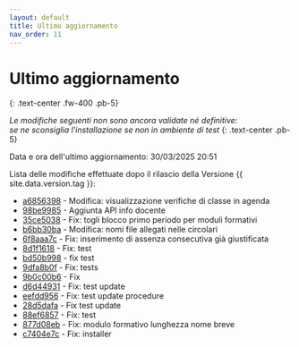 ```yaml
---
layout: default
title: Ultimo aggiornamento
nav_order: 11
---
```


# Ultimo aggiornamento
{: .text-center .fw-400 .pb-5}

_Le modifiche seguenti non sono ancora validate né definitive:<br>se ne sconsiglia l'installazione se non in ambiente di test_
{: .text-center .pb-5}

Data e ora dell'ultimo aggiornamento: 30/03/2025 20:51

Lista delle modifiche effettuate dopo il rilascio della Versione {{ site.data.version.tag }}:

- [a6856398](http://github.com/iisgiua/giuaschool/commit/a685639899041c7fad7406efe693b9f25e52b0d0) - Modifica: visualizzazione verifiche di classe in agenda
- [98be9985](http://github.com/iisgiua/giuaschool/commit/98be9985ba71545cf0c5c281c0a652ea1c2a1bf2) - Aggiunta API info docente
- [35ce5038](http://github.com/iisgiua/giuaschool/commit/35ce50387796b075092be0ea20586ad9a4f937fc) - Fix: togli blocco primo periodo per moduli formativi
- [b6bb30ba](http://github.com/iisgiua/giuaschool/commit/b6bb30ba3cf9182fa2313fdf81b32b5dce90bb27) - Modifica: nomi file allegati nelle circolari
- [6f8aaa7c](http://github.com/iisgiua/giuaschool/commit/6f8aaa7c24bc954463c45c3fa7beb9e5de06d92a) - Fix: inserimento di assenza consecutiva già giustificata
- [8d1f1618](http://github.com/iisgiua/giuaschool/commit/8d1f1618fc8be40596f6c3444e6e4d9c5f01fb5f) - Fix: test
- [bd50b998](http://github.com/iisgiua/giuaschool/commit/bd50b99895e8b3b67b08ed172bd6ec3a1630e5c5) - fix test
- [9dfa8b0f](http://github.com/iisgiua/giuaschool/commit/9dfa8b0f349aab2493dcde6f5841b5aa1ef30243) - Fix: tests
- [9b0c00b6](http://github.com/iisgiua/giuaschool/commit/9b0c00b67b3d86679e6785a72a115b699174050c) - Fix
- [d6d44931](http://github.com/iisgiua/giuaschool/commit/d6d449316bb09f7dd63912e6767594917b071c82) - Fix: test update
- [eefdd956](http://github.com/iisgiua/giuaschool/commit/eefdd956cfde7352b782f027fced528eff50d6ef) - Fix: test update procedure
- [28d5dafa](http://github.com/iisgiua/giuaschool/commit/28d5dafa4ca3573aaa2136d122eee2b5dd68a44d) - Fix test update
- [88ef6857](http://github.com/iisgiua/giuaschool/commit/88ef685782bb672c392443f1b8105636ccc5df7b) - Fix: test
- [877d08eb](http://github.com/iisgiua/giuaschool/commit/877d08eb8c012e89acf6c35f09302b7fbbdaa260) - Fix: modulo formativo lunghezza nome breve
- [c7404e7c](http://github.com/iisgiua/giuaschool/commit/c7404e7c712ae50cd5bc7fa8dd8af8b94002391a) - Fix: installer

